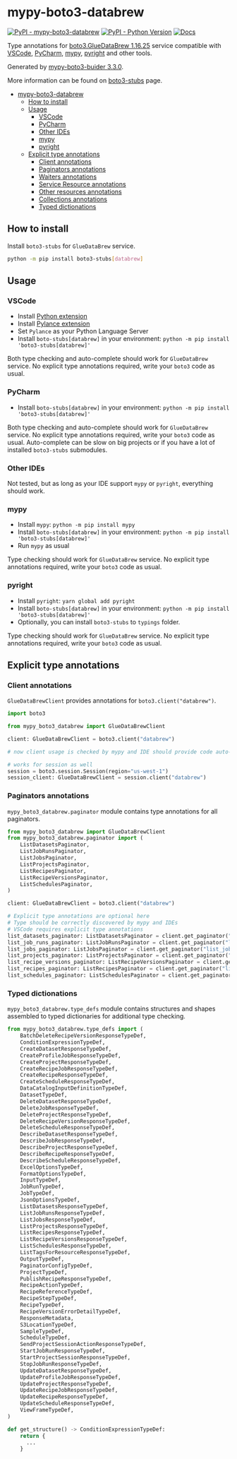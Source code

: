 # mypy-boto3-databrew

[![PyPI - mypy-boto3-databrew](https://img.shields.io/pypi/v/mypy-boto3-databrew.svg?color=blue)](https://pypi.org/project/mypy-boto3-databrew)
[![PyPI - Python Version](https://img.shields.io/pypi/pyversions/mypy-boto3-databrew.svg?color=blue)](https://pypi.org/project/mypy-boto3-databrew)
[![Docs](https://img.shields.io/readthedocs/mypy-boto3-builder.svg?color=blue)](https://mypy-boto3-builder.readthedocs.io/)

Type annotations for
[boto3.GlueDataBrew 1.16.25](https://boto3.amazonaws.com/v1/documentation/api/1.16.25/reference/services/databrew.html#GlueDataBrew) service
compatible with
[VSCode](https://code.visualstudio.com/),
[PyCharm](https://www.jetbrains.com/pycharm/),
[mypy](https://github.com/python/mypy),
[pyright](https://github.com/microsoft/pyright)
and other tools.

Generated by [mypy-boto3-buider 3.3.0](https://github.com/vemel/mypy_boto3_builder).

More information can be found on [boto3-stubs](https://pypi.org/project/boto3-stubs/) page.

- [mypy-boto3-databrew](#mypy-boto3-databrew)
  - [How to install](#how-to-install)
  - [Usage](#usage)
    - [VSCode](#vscode)
    - [PyCharm](#pycharm)
    - [Other IDEs](#other-ides)
    - [mypy](#mypy)
    - [pyright](#pyright)
  - [Explicit type annotations](#explicit-type-annotations)
    - [Client annotations](#client-annotations)
    - [Paginators annotations](#paginators-annotations)
    - [Waiters annotations](#waiters-annotations)
    - [Service Resource annotations](#service-resource-annotations)
    - [Other resources annotations](#other-resources-annotations)
    - [Collections annotations](#collections-annotations)
    - [Typed dictionations](#typed-dictionations)

## How to install

Install `boto3-stubs` for `GlueDataBrew` service.

```bash
python -m pip install boto3-stubs[databrew]
```

## Usage

### VSCode

- Install [Python extension](https://marketplace.visualstudio.com/items?itemName=ms-python.python)
- Install [Pylance extension](https://marketplace.visualstudio.com/items?itemName=ms-python.vscode-pylance)
- Set `Pylance` as your Python Language Server
- Install `boto-stubs[databrew]` in your environment: `python -m pip install 'boto3-stubs[databrew]'`

Both type checking and auto-complete should work for `GlueDataBrew` service.
No explicit type annotations required, write your `boto3` code as usual.

### PyCharm

- Install `boto-stubs[databrew]` in your environment: `python -m pip install 'boto3-stubs[databrew]'`

Both type checking and auto-complete should work for `GlueDataBrew` service.
No explicit type annotations required, write your `boto3` code as usual.
Auto-complete can be slow on big projects or if you have a lot of installed `boto3-stubs` submodules.

### Other IDEs

Not tested, but as long as your IDE support `mypy` or `pyright`, everything should work.

### mypy

- Install `mypy`: `python -m pip install mypy`
- Install `boto-stubs[databrew]` in your environment: `python -m pip install 'boto3-stubs[databrew]'`
- Run `mypy` as usual

Type checking should work for `GlueDataBrew` service.
No explicit type annotations required, write your `boto3` code as usual.

### pyright

- Install `pyright`: `yarn global add pyright`
- Install `boto-stubs[databrew]` in your environment: `python -m pip install 'boto3-stubs[databrew]'`
- Optionally, you can install `boto3-stubs` to `typings` folder.

Type checking should work for `GlueDataBrew` service.
No explicit type annotations required, write your `boto3` code as usual.

## Explicit type annotations

### Client annotations

`GlueDataBrewClient` provides annotations for `boto3.client("databrew")`.

```python
import boto3

from mypy_boto3_databrew import GlueDataBrewClient

client: GlueDataBrewClient = boto3.client("databrew")

# now client usage is checked by mypy and IDE should provide code auto-complete

# works for session as well
session = boto3.session.Session(region="us-west-1")
session_client: GlueDataBrewClient = session.client("databrew")
```

### Paginators annotations

`mypy_boto3_databrew.paginator` module contains type annotations for all paginators.

```python
from mypy_boto3_databrew import GlueDataBrewClient
from mypy_boto3_databrew.paginator import (
    ListDatasetsPaginator,
    ListJobRunsPaginator,
    ListJobsPaginator,
    ListProjectsPaginator,
    ListRecipesPaginator,
    ListRecipeVersionsPaginator,
    ListSchedulesPaginator,
)

client: GlueDataBrewClient = boto3.client("databrew")

# Explicit type annotations are optional here
# Type should be correctly discovered by mypy and IDEs
# VSCode requires explicit type annotations
list_datasets_paginator: ListDatasetsPaginator = client.get_paginator("list_datasets")
list_job_runs_paginator: ListJobRunsPaginator = client.get_paginator("list_job_runs")
list_jobs_paginator: ListJobsPaginator = client.get_paginator("list_jobs")
list_projects_paginator: ListProjectsPaginator = client.get_paginator("list_projects")
list_recipe_versions_paginator: ListRecipeVersionsPaginator = client.get_paginator("list_recipe_versions")
list_recipes_paginator: ListRecipesPaginator = client.get_paginator("list_recipes")
list_schedules_paginator: ListSchedulesPaginator = client.get_paginator("list_schedules")
```







### Typed dictionations

`mypy_boto3_databrew.type_defs` module contains structures and shapes assembled
to typed dictionaries for additional type checking.

```python
from mypy_boto3_databrew.type_defs import (
    BatchDeleteRecipeVersionResponseTypeDef,
    ConditionExpressionTypeDef,
    CreateDatasetResponseTypeDef,
    CreateProfileJobResponseTypeDef,
    CreateProjectResponseTypeDef,
    CreateRecipeJobResponseTypeDef,
    CreateRecipeResponseTypeDef,
    CreateScheduleResponseTypeDef,
    DataCatalogInputDefinitionTypeDef,
    DatasetTypeDef,
    DeleteDatasetResponseTypeDef,
    DeleteJobResponseTypeDef,
    DeleteProjectResponseTypeDef,
    DeleteRecipeVersionResponseTypeDef,
    DeleteScheduleResponseTypeDef,
    DescribeDatasetResponseTypeDef,
    DescribeJobResponseTypeDef,
    DescribeProjectResponseTypeDef,
    DescribeRecipeResponseTypeDef,
    DescribeScheduleResponseTypeDef,
    ExcelOptionsTypeDef,
    FormatOptionsTypeDef,
    InputTypeDef,
    JobRunTypeDef,
    JobTypeDef,
    JsonOptionsTypeDef,
    ListDatasetsResponseTypeDef,
    ListJobRunsResponseTypeDef,
    ListJobsResponseTypeDef,
    ListProjectsResponseTypeDef,
    ListRecipesResponseTypeDef,
    ListRecipeVersionsResponseTypeDef,
    ListSchedulesResponseTypeDef,
    ListTagsForResourceResponseTypeDef,
    OutputTypeDef,
    PaginatorConfigTypeDef,
    ProjectTypeDef,
    PublishRecipeResponseTypeDef,
    RecipeActionTypeDef,
    RecipeReferenceTypeDef,
    RecipeStepTypeDef,
    RecipeTypeDef,
    RecipeVersionErrorDetailTypeDef,
    ResponseMetadata,
    S3LocationTypeDef,
    SampleTypeDef,
    ScheduleTypeDef,
    SendProjectSessionActionResponseTypeDef,
    StartJobRunResponseTypeDef,
    StartProjectSessionResponseTypeDef,
    StopJobRunResponseTypeDef,
    UpdateDatasetResponseTypeDef,
    UpdateProfileJobResponseTypeDef,
    UpdateProjectResponseTypeDef,
    UpdateRecipeJobResponseTypeDef,
    UpdateRecipeResponseTypeDef,
    UpdateScheduleResponseTypeDef,
    ViewFrameTypeDef,
)

def get_structure() -> ConditionExpressionTypeDef:
    return {
      ...
    }
```
